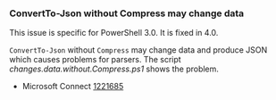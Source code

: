 
### ConvertTo-Json without Compress may change data

This issue is specific for PowerShell 3.0. It is fixed in 4.0.

`ConvertTo-Json` without `Compress` may change data and produce JSON which causes problems for parsers.
The script *changes.data.without.Compress.ps1* shows the problem.

- Microsoft Connect [1221685](https://connect.microsoft.com/PowerShell/Feedback/Details/1221685)
